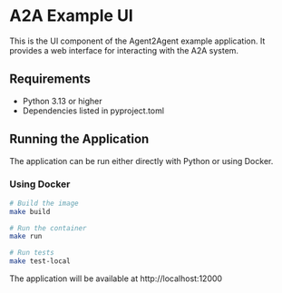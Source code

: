 # A2A Example UI

This is the UI component of the Agent2Agent example application. It provides a web interface for interacting with the A2A system.

## Requirements

- Python 3.13 or higher
- Dependencies listed in pyproject.toml

## Running the Application

The application can be run either directly with Python or using Docker.

### Using Docker

```bash
# Build the image
make build

# Run the container
make run

# Run tests
make test-local
```

The application will be available at http://localhost:12000
